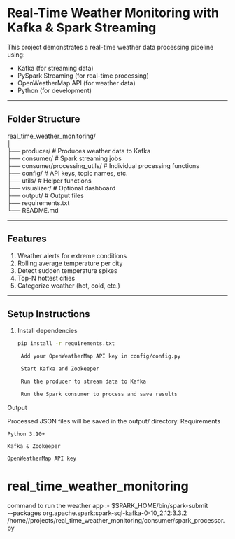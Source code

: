 # Real-Time Weather Monitoring with Kafka & Spark Streaming

This project demonstrates a real-time weather data processing pipeline using:

- Kafka (for streaming data)
- PySpark Streaming (for real-time processing)
- OpenWeatherMap API (for weather data)
- Python (for development)

---

## Folder Structure

real_time_weather_monitoring/ <br>
│ <br>
├── producer/ # Produces weather data to Kafka  <br>
├── consumer/ # Spark streaming jobs <br>
├── consumer/processing_utils/ # Individual processing functions <br>
├── config/ # API keys, topic names, etc. <br>
├── utils/ # Helper functions <br>
├── visualizer/ # Optional dashboard <br>
├── output/ # Output files <br>
├── requirements.txt <br>
└── README.md <br>


---

## Features

1. Weather alerts for extreme conditions  
2. Rolling average temperature per city  
3. Detect sudden temperature spikes  
4. Top-N hottest cities  
5. Categorize weather (hot, cold, etc.)

---

## Setup Instructions

1. Install dependencies  
   ```bash
   pip install -r requirements.txt

    Add your OpenWeatherMap API key in config/config.py

    Start Kafka and Zookeeper

    Run the producer to stream data to Kafka

    Run the Spark consumer to process and save results

Output

Processed JSON files will be saved in the output/ directory.
Requirements

    Python 3.10+

    Kafka & Zookeeper

    OpenWeatherMap API key

# real_time_weather_monitoring

command to run the weather app :-
$SPARK_HOME/bin/spark-submit \
  --packages org.apache.spark:spark-sql-kafka-0-10_2.12:3.3.2 \
  /home/<username>/projects/real_time_weather_monitoring/consumer/spark_processor.py

